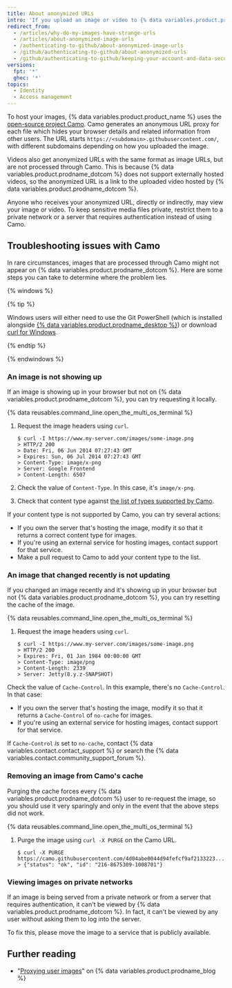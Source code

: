 ```yaml
---
title: About anonymized URLs
intro: 'If you upload an image or video to {% data variables.product.product_name %}, the URL of the image or video will be modified so your information is not trackable.'
redirect_from:
  - /articles/why-do-my-images-have-strange-urls
  - /articles/about-anonymized-image-urls
  - /authenticating-to-github/about-anonymized-image-urls
  - /github/authenticating-to-github/about-anonymized-urls
  - /github/authenticating-to-github/keeping-your-account-and-data-secure/about-anonymized-urls
versions:
  fpt: '*'
  ghec: '*'
topics:
  - Identity
  - Access management
---
```

To host your images, {% data variables.product.product_name %} uses the [open-source project Camo](https://github.com/atmos/camo). Camo generates an anonymous URL proxy for each file which hides your browser details and related information from other users. The URL starts `https://<subdomain>.githubusercontent.com/`, with different subdomains depending on how you uploaded the image.

Videos also get anonymized URLs with the same format as image URLs, but are not processed through Camo. This is because {% data variables.product.prodname_dotcom %} does not support externally hosted videos, so the anonymized URL is a link to the uploaded video hosted by {% data variables.product.prodname_dotcom %}.

Anyone who receives your anonymized URL, directly or indirectly, may view your image or video. To keep sensitive media files private, restrict them to a private network or a server that requires authentication instead of using Camo.

## Troubleshooting issues with Camo

In rare circumstances, images that are processed through Camo might not appear on {% data variables.product.prodname_dotcom %}. Here are some steps you can take to determine where the problem lies.

{% windows %}

{% tip %}

Windows users will either need to use the Git PowerShell (which is installed alongside [{% data variables.product.prodname_desktop %}](https://desktop.github.com/)) or download [curl for Windows](http://curl.haxx.se/download.html).

{% endtip %}

{% endwindows %}

### An image is not showing up

If an image is showing up in your browser but not on {% data variables.product.prodname_dotcom %}, you can try requesting it locally.

{% data reusables.command_line.open_the_multi_os_terminal %}
1. Request the image headers using `curl`.

   ```shell
   $ curl -I https://www.my-server.com/images/some-image.png
   > HTTP/2 200
   > Date: Fri, 06 Jun 2014 07:27:43 GMT
   > Expires: Sun, 06 Jul 2014 07:27:43 GMT
   > Content-Type: image/x-png
   > Server: Google Frontend
   > Content-Length: 6507
   ```

1. Check the value of `Content-Type`. In this case, it's `image/x-png`.
1. Check that content type against [the list of types supported by Camo](https://github.com/atmos/camo/blob/master/mime-types.json).

If your content type is not supported by Camo, you can try several actions:
* If you own the server that's hosting the image, modify it so that it returns a correct content type for images.
* If you're using an external service for hosting images, contact support for that service.
* Make a pull request to Camo to add your content type to the list.

### An image that changed recently is not updating

If you changed an image recently and it's showing up in your browser but not {% data variables.product.prodname_dotcom %}, you can try resetting the cache of the image.

{% data reusables.command_line.open_the_multi_os_terminal %}
1. Request the image headers using `curl`.

   ```shell
   $ curl -I https://www.my-server.com/images/some-image.png
   > HTTP/2 200
   > Expires: Fri, 01 Jan 1984 00:00:00 GMT
   > Content-Type: image/png
   > Content-Length: 2339
   > Server: Jetty(8.y.z-SNAPSHOT)
   ```

Check the value of `Cache-Control`. In this example, there's no `Cache-Control`. In that case:
* If you own the server that's hosting the image, modify it so that it returns a `Cache-Control` of `no-cache` for images.
* If you're using an external service for hosting images, contact support for that service.

If `Cache-Control` _is_ set to `no-cache`, contact {% data variables.contact.contact_support %} or search the {% data variables.contact.community_support_forum %}.

### Removing an image from Camo's cache

Purging the cache forces every {% data variables.product.prodname_dotcom %} user to re-request the image, so you should use it very sparingly and only in the event that the above steps did not work.

{% data reusables.command_line.open_the_multi_os_terminal %}
1. Purge the image using `curl -X PURGE` on the Camo URL.

   ```shell
   $ curl -X PURGE https://camo.githubusercontent.com/4d04abe0044d94fefcf9af2133223....
   > {"status": "ok", "id": "216-8675309-1008701"}
   ```

### Viewing images on private networks

If an image is being served from a private network or from a server that requires authentication, it can't be viewed by {% data variables.product.prodname_dotcom %}. In fact, it can't be viewed by any user without asking them to log into the server.

To fix this, please move the image to a service that is publicly available.

## Further reading

* "[Proxying user images](https://github.com/blog/1766-proxying-user-images)" on {% data variables.product.prodname_blog %}
